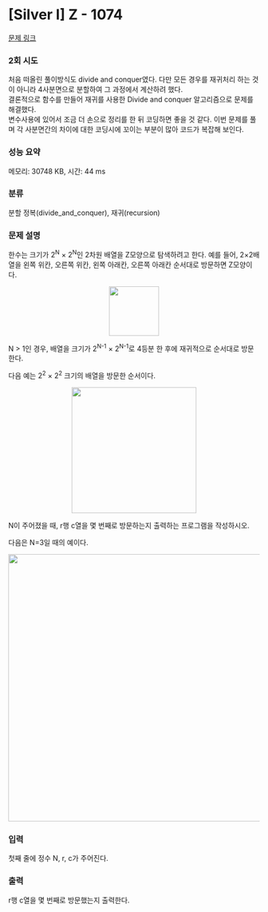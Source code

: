 # [Silver I] Z - 1074 

[문제 링크](https://www.acmicpc.net/problem/1074) 

### 2회 시도
처음 떠올린 풀이방식도 divide and conquer였다. 다만 모든 경우를 재귀처리 하는 것이 아니라 4사분면으로 분할하여 그 과정에서 계산하려 했다.  
결론적으로 함수를 만들어 재귀를 사용한 Divide and conquer 알고리즘으로 문제를 해결했다.  
변수사용에 있어서 조금 더 손으로 정리를 한 뒤 코딩하면 좋을 것 같다. 이번 문제를 풀며 각 사분면간의 차이에 대한 코딩시에 꼬이는 부분이 많아 코드가 복잡해 보인다.

### 성능 요약

메모리: 30748 KB, 시간: 44 ms

### 분류

분할 정복(divide_and_conquer), 재귀(recursion)

### 문제 설명

<p>한수는 크기가 2<sup>N</sup> × 2<sup>N</sup>인 2차원 배열을 Z모양으로 탐색하려고 한다. 예를 들어, 2×2배열을 왼쪽 위칸, 오른쪽 위칸, 왼쪽 아래칸, 오른쪽 아래칸 순서대로 방문하면 Z모양이다.</p>

<p style="text-align:center"><img alt="" src="https://upload.acmicpc.net/21c73b56-5a91-43aa-b71f-9b74925c0adc/-/preview/" style="width: 100px; height: 99px;"></p>

<p>N > 1인 경우, 배열을 크기가 2<sup>N-1</sup> × 2<sup>N-1</sup>로 4등분 한 후에 재귀적으로 순서대로 방문한다.</p>

<p>다음 예는 2<sup>2</sup> × 2<sup>2</sup> 크기의 배열을 방문한 순서이다.</p>

<p style="text-align:center"><img alt="" src="https://upload.acmicpc.net/adc7cfae-e84d-4d5c-af8e-ee011f8fff8f/-/preview/" style="width: 250px; height: 252px;"></p>

<p>N이 주어졌을 때, r행 c열을 몇 번째로 방문하는지 출력하는 프로그램을 작성하시오.</p>

<p>다음은 N=3일 때의 예이다.</p>

<p style="text-align:center"><img alt="" src="https://upload.acmicpc.net/d3e84bb7-9424-4764-ad3a-811e7fcbd53f/-/preview/" style="width: 533px; height: 535px;"></p>

### 입력 

 <p>첫째 줄에 정수 N, r, c가 주어진다.</p>

### 출력 

 <p>r행 c열을 몇 번째로 방문했는지 출력한다.</p>

